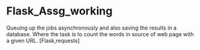 # Flask_Assg_working
Queuing up the jobs asynchronously and also saving the results in a database. 
Where the task is to count the words in source of web page with a given URL.
[Flask,requests]

